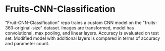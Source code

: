 # Fruits-CNN-Classification
"Fruit-CNN-Classification" repo trains a custom CNN model on the "fruits-360-original-size" dataset. Images are transformed, model has convolutional, max pooling, and linear layers. Accuracy is evaluated on test set. Modified model with additional layers is compared in terms of accuracy and parameter count.
